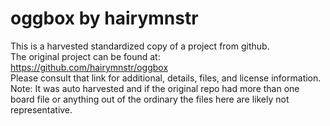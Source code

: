
# oggbox by hairymnstr  
This is a harvested standardized copy of a project from github.  
The original project can be found at:  
https://github.com/hairymnstr/oggbox  
Please consult that link for additional, details, files, and license information.  
Note: It was auto harvested and if the original repo had more than one board file or anything out of the ordinary the files here are likely not representative.  
    